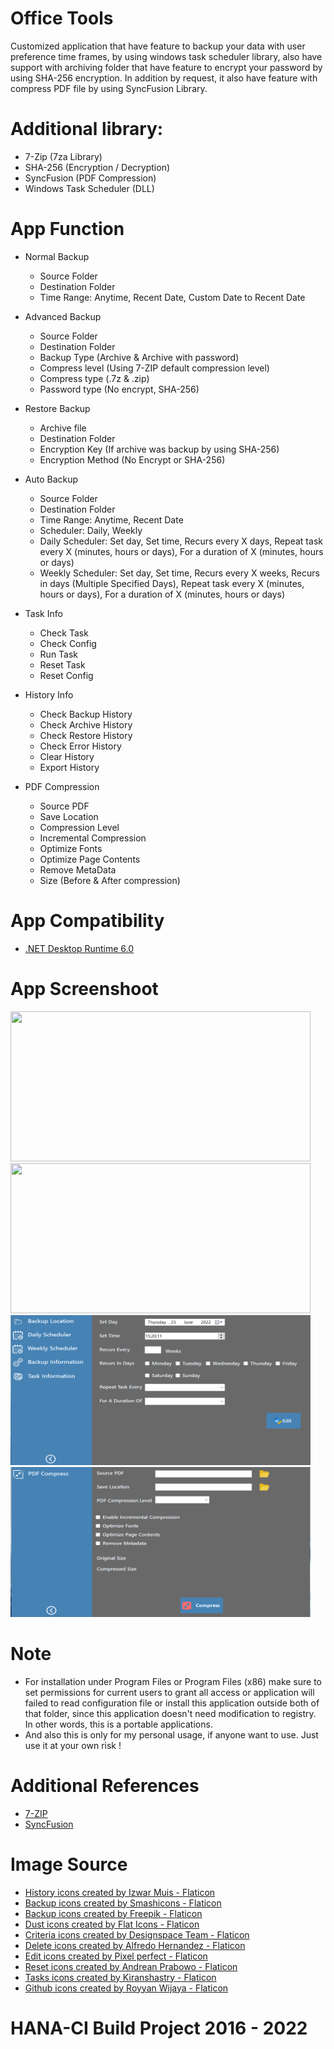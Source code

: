 # Office Tools
Customized application that have feature to backup your data with user preference time frames, by using windows task scheduler library, also have support with archiving folder that have feature to encrypt your password by using SHA-256 encryption. In addition by request, it also have feature with compress PDF file by using SyncFusion Library.

# Additional library:
- 7-Zip (7za Library)
- SHA-256 (Encryption / Decryption)
- SyncFusion (PDF Compression)
- Windows Task Scheduler (DLL)

# App Function
- Normal Backup
  * Source Folder
  * Destination Folder
  * Time Range: Anytime, Recent Date, Custom Date to Recent Date

- Advanced Backup
  * Source Folder
  * Destination Folder
  * Backup Type (Archive & Archive with password)
  * Compress level (Using 7-ZIP default compression level)
  * Compress type (.7z & .zip)
  * Password type (No encrypt, SHA-256)

- Restore Backup
  * Archive file
  * Destination Folder
  * Encryption Key (If archive was backup by using SHA-256)
  * Encryption Method (No Encrypt or SHA-256)
  
- Auto Backup
  * Source Folder
  * Destination Folder
  * Time Range: Anytime, Recent Date
  * Scheduler: Daily, Weekly
  * Daily Scheduler: Set day, Set time, Recurs every X days, Repeat task every X (minutes, hours or days), For a duration of X (minutes, hours or days)
  * Weekly Scheduler: Set day, Set time, Recurs every X weeks, Recurs in days (Multiple Specified Days), Repeat task every X (minutes, hours or days), For a duration of X (minutes, hours or days)
 
- Task Info
  * Check Task
  * Check Config
  * Run Task
  * Reset Task
  * Reset Config
 
- History Info
  * Check Backup History
  * Check Archive History
  * Check Restore History
  * Check Error History
  * Clear History
  * Export History
  
- PDF Compression
  * Source PDF
  * Save Location
  * Compression Level
  * Incremental Compression
  * Optimize Fonts
  * Optimize Page Contents
  * Remove MetaData
  * Size (Before & After compression)

# App Compatibility
- [.NET Desktop Runtime 6.0](https://dotnet.microsoft.com/en-us/download/dotnet/6.0)

# App Screenshoot
<p align="left">
<img width="480" height="240" src="https://github.com/Nicklas373/Office-Tools/main/Office%20Tools/Screenshots/Home.png">&nbsp;&nbsp;&nbsp;
<img width="480" height="240" src="Office-Tools/main/Office%20Tools/Screenshots/App_information.png">&nbsp;&nbsp;&nbsp;
<img width="480" height="240" src="https://raw.githubusercontent.com/Nicklas373/Office-Tools/main/Office%20Tools/Screenshots/Weekly_scheduler.png">&nbsp;&nbsp;&nbsp;
<img width="480" height="240" src="https://raw.githubusercontent.com/Nicklas373/Office-Tools/main/Office%20Tools/Screenshots/PDF_Compress.png">&nbsp;&nbsp;&nbsp;
</p>

# Note
- For installation under Program Files or Program Files (x86) make sure to set permissions for current users to grant all access
  or application will failed to read configuration file or install this application outside both of that folder, since this application
  doesn't need modification to registry. In other words, this is a portable applications.
- And also this is only for my personal usage, if anyone want to use. Just use it at your own risk !

# Additional References
- [7-ZIP](https://www.7-zip.org/)
- [SyncFusion](https://www.syncfusion.com/)

# Image Source
- <a href="https://www.flaticon.com/free-icons/history" title="history icons">History icons created by Izwar Muis - Flaticon</a>
- <a href="https://www.flaticon.com/free-icons/backup" title="backup icons">Backup icons created by Smashicons - Flaticon</a>
- <a href="https://www.flaticon.com/free-icons/backup" title="backup icons">Backup icons created by Freepik - Flaticon</a>
- <a href="https://www.flaticon.com/free-icons/dust" title="dust icons">Dust icons created by Flat Icons - Flaticon</a>
- <a href="https://www.flaticon.com/free-icons/criteria" title="criteria icons">Criteria icons created by Designspace Team - Flaticon</a>
- <a href="https://www.flaticon.com/free-icons/delete" title="delete icons">Delete icons created by Alfredo Hernandez - Flaticon</a>
- <a href="https://www.flaticon.com/free-icons/edit" title="edit icons">Edit icons created by Pixel perfect - Flaticon</a>
- <a href="https://www.flaticon.com/free-icons/reset" title="reset icons">Reset icons created by Andrean Prabowo - Flaticon</a>
- <a href="https://www.flaticon.com/free-icons/tasks" title="tasks icons">Tasks icons created by Kiranshastry - Flaticon</a>
- <a href="https://www.flaticon.com/free-icons/github" title="github icons">Github icons created by Royyan Wijaya - Flaticon</a>

# HANA-CI Build Project 2016 - 2022
